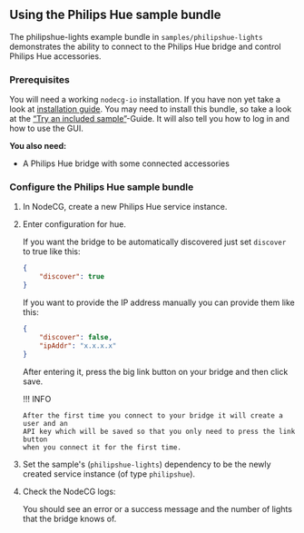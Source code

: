 ## Using the Philips Hue sample bundle

The philipshue-lights example bundle in `samples/philipshue-lights` demonstrates
the ability to connect to the Philips Hue bridge and control Philips Hue
accessories.

### Prerequisites

You will need a working `nodecg-io` installation. If you have non yet take a
look at [installation guide](../getting_started/install.md). You may need to
install this bundle, so take a look at the
[“Try an included sample”](../getting_started/try_example_bundle.md)-Guide. It
will also tell you how to log in and how to use the GUI.

**You also need:**

-   A Philips Hue bridge with some connected accessories

### Configure the Philips Hue sample bundle

1.  In NodeCG, create a new Philips Hue service instance.

2.  Enter configuration for hue.

    If you want the bridge to be automatically discovered just set `discover` to
    true like this:

    ```json
    {
        "discover": true
    }
    ```

    If you want to provide the IP address manually you can provide them like
    this:

    ```json
    {
        "discover": false,
        "ipAddr": "x.x.x.x"
    }
    ```

    After entering it, press the big link button on your bridge and then click
    save.

    !!! INFO

        After the first time you connect to your bridge it will create a user and an
        API key which will be saved so that you only need to press the link button
        when you connect it for the first time.

3.  Set the sample's (`philipshue-lights`) dependency to be the newly created
    service instance (of type `philipshue`).

4.  Check the NodeCG logs:

    You should see an error or a success message and the number of lights that
    the bridge knows of.
